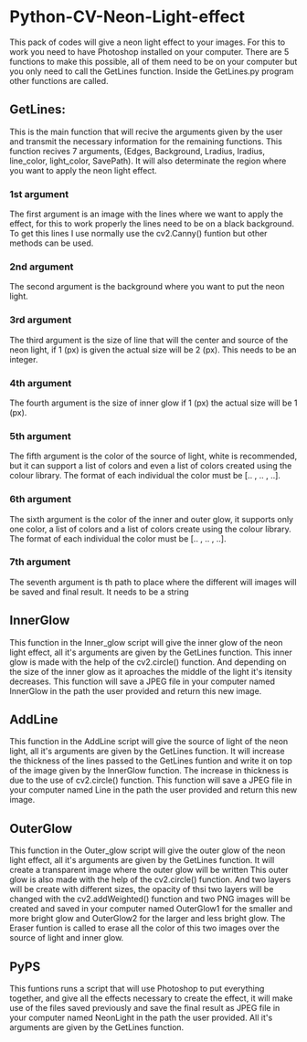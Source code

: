 # Python-CV-Neon-Light-effect
This pack of codes will give a neon light effect to your images.
For this to work you need to have Photoshop installed on your computer.
There are 5 functions to make this possible, all of them need to be on your computer but you only need to call the GetLines function.
Inside the GetLines.py program other functions are called.

## GetLines:
This is the main function that will recive the arguments given by the user and transmit the necessary information for the remaining functions. This function recives 7 arguments, (Edges, Background, Lradius, Iradius, line_color, light_color, SavePath).
It will also determinate the region where you want to apply the neon light effect.

### 1st argument
The first argument is an image with the lines where we want to apply the effect, for this to work properly the lines need to be on a black background. To get this lines I use normally use the cv2.Canny() funtion but other methods can be used.

### 2nd argument
The second argument is the background where you want to put the neon light.

### 3rd argument
The third argument is the size of line that will the center and source of the neon light, if 1 (px) is given the actual size will be 2 (px). This needs to be an integer.

### 4th argument
The fourth argument is the size of inner glow if 1 (px) the actual size will be 1 (px).

### 5th argument
The fifth argument is the color of the source of light, white is recommended, but it can support a list of colors and even a list of colors created using the colour library. The format of each individual the color must be [.. , .. , ..].

### 6th argument
The sixth argument is the color of the inner and outer glow, it supports only one color, a list of colors and a list of colors create using the colour library. The format of each individual the color must be [.. , .. , ..].

### 7th argument
The seventh argument is th path to place where the different will images will be saved and final result. It needs to be a string

## InnerGlow
This function in the Inner_glow script will give the inner glow of the neon light effect, all it's arguments are given by the GetLines function. 
This inner glow is made with the help of the cv2.circle() function. And depending on the size of the inner glow as it aproaches the middle of the light it's itensity decreases.
This function will save a JPEG file in your computer named InnerGlow in the path the user provided and return this new image.

## AddLine
This function in the AddLine script will give the source of light of the neon light, all it's arguments are given by the GetLines function. It will increase the thickness of the lines passed to the GetLines funtion and write it on top of the image given by the InnerGlow function. The increase in thickness is due to the use of cv2.circle() function.
This function will save a JPEG file in your computer named Line in the path the user provided and return this new image.

## OuterGlow
This function in the Outer_glow script will give the outer glow of the neon light effect, all it's arguments are given by the GetLines function. It will create a transparent image where the outer glow will be written
This outer glow is also made with the help of the cv2.circle() function. And two layers will be create with different sizes, the opacity of thsi two layers will be changed with the cv2.addWeighted() function and two PNG images will be created and saved in your computer named OuterGlow1 for the smaller and more bright glow and OuterGlow2 for the larger and less bright glow. The Eraser funtion is called to erase all the color of this two images over the source of light and inner glow.

## PyPS
This funtions runs a script that will use Photoshop to put everything together, and give all the effects necessary to create the effect, it will make use of the files saved previously and save the final result as JPEG file in your computer named NeonLight in the
path the user provided. All it's arguments are given by the GetLines function. 


